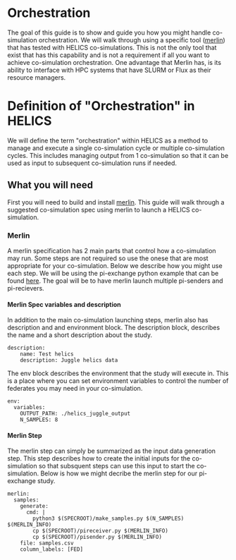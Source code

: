 # Orchestration

The goal of this guide is to show and guide you how you might handle
co-simulation orchestration. We will walk through using a specific
tool ([merlin](https://github.com/LLNL/merlin)) that has tested with
HELICS co-simulations. This is not the only tool that exist that has
this capability and is not a requirement if all you want to achieve
co-simulation orchestration. One advantage that Merlin has, is its
ability to interface with HPC systems that have SLURM or Flux as their
resource managers.

# Definition of "Orchestration" in HELICS

We will define the term "orchestration" within HELICS as a method to
manage and execute a single co-simulation cycle or multiple
co-simulation cycles. This includes managing output from 1
co-simulation so that it can be used as input to subsequent
co-simulation runs if needed.

## What you will need

First you will need to build and install
[merlin](https://github.com/LLNL/merlin). This guide will walk through
a suggested co-simulation spec using merlin to launch a HELICS
co-simulation.

### Merlin

A merlin specification has 2 main parts that control how a
co-simulation may run. Some steps are not required so use the onese
that are most appropriate for your co-simulation. Below we describe
how you might use each step. We will be using the pi-exchange python
example that can be found
[here](https://github.com/GMLC-TDC/HELICS-Examples/tree/master/python/pi-exchange). The
goal will be to have merlin launch multiple pi-senders and
pi-recievers.

#### Merlin Spec variables and description
In addition to the main co-simulation launching steps, merlin also has
description and and environment block. The description block,
describes the name and a short description about the study.
```
description:
    name: Test helics 
    description: Juggle helics data
```

The env block describes the environment that the study will execute
in. This is a place where you can set environment variables to control
the number of federates you may need in your co-simulation.

```
env:
  variables:
    OUTPUT_PATH: ./helics_juggle_output
    N_SAMPLES: 8
```



#### Merlin Step

The merlin step can simply be summarized as the input data generation
step. This step describes how to create the initial inputs for the
co-simulation so that subsquent steps can use this input to start the
co-simulation. Below is how we might decribe the merlin step for our
pi-exchange study.

```
merlin:
  samples:
    generate:
      cmd: |
        python3 $(SPECROOT)/make_samples.py $(N_SAMPLES) $(MERLIN_INFO)
        cp $(SPECROOT)/pireceiver.py $(MERLIN_INFO)
        cp $(SPECROOT)/pisender.py $(MERLIN_INFO)
    file: samples.csv
    column_labels: [FED]

```
